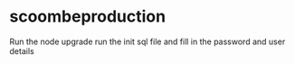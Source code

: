 # scoombeproduction
Run the node upgrade
run the init sql file and fill in the password and user details